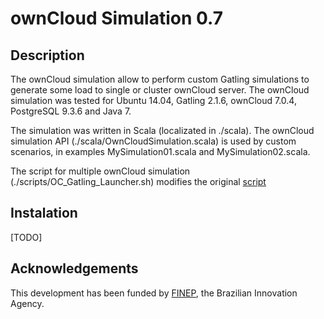 # ownCloud Simulation 0.7

## Description
The ownCloud simulation allow to perform custom Gatling simulations to generate some load to single or cluster ownCloud server. The ownCloud simulation was tested for Ubuntu 14.04,  Gatling 2.1.6, ownCloud 7.0.4, PostgreSQL 9.3.6 and Java 7.

The simulation was written in Scala (localizated in ./scala). The ownCloud simulation API (./scala/OwnCloudSimulation.scala) is used by custom scenarios, in examples MySimulation01.scala and MySimulation02.scala.       

The script for multiple ownCloud simulation (./scripts/OC_Gatling_Launcher.sh) modifies the original [script](https://github.com/gatling/gatling/blob/416fb4364d25085bb207121d8b87e05836e8abb3/src/sphinx/cookbook/code/GatlingScalingOut.sh)

## Instalation
[TODO]

## Acknowledgements
This development has been funded by [FINEP](http://www.finep.gov.br), the Brazilian Innovation Agency.
